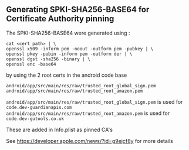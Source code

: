 ## Generating SPKI-SHA256-BASE64 for Certificate Authority pinning

The SPKI-SHA256-BASE64 were generated using :

```
cat <cert_path> | \
openssl x509 -inform pem -noout -outform pem -pubkey | \
openssl pkey -pubin -inform pem -outform der | \
openssl dgst -sha256 -binary | \
openssl enc -base64
```

by using the 2 root certs in the android code base

```
android/app/src/main/res/raw/trusted_root_global_sign.pem
android/app/src/main/res/raw/trusted_root_amazon.pem
```

`android/app/src/main/res/raw/trusted_root_global_sign.pem` is used for `code.dev-guardianapis.com`
`android/app/src/main/res/raw/trusted_root_amazon.pem` is used for `code.dev-gutools.co.uk`

These are added in Info.plist as pinned CA's

See https://developer.apple.com/news/?id=g9ejcf8y for more details
